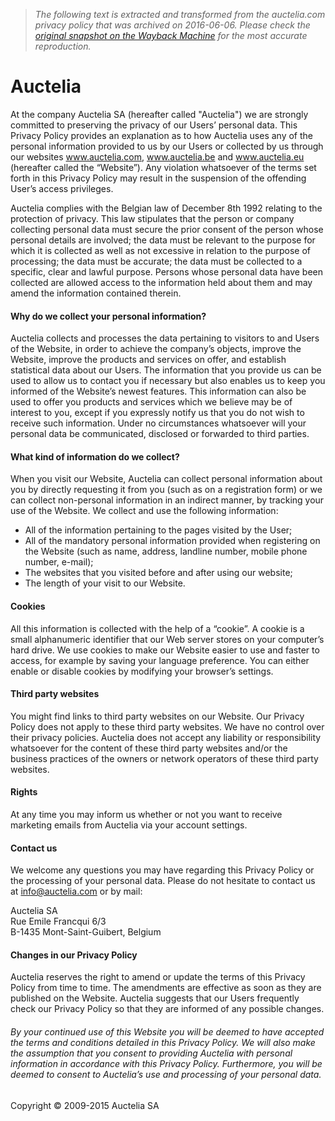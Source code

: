 > *The following text is extracted and transformed from the auctelia.com privacy policy that was archived on 2016-06-06. Please check the [original snapshot on the Wayback Machine](https://web.archive.org/web/20160606200728id_/http%3A//www.auctelia.com/en/home/confident) for the most accurate reproduction.*

# Auctelia

At the company Auctelia SA (hereafter called "Auctelia") we are strongly committed to preserving the privacy of our Users’ personal data. This Privacy Policy provides an explanation as to how Auctelia uses any of the personal information provided to us by our Users or collected by us through our websites www.auctelia.com, www.auctelia.be and www.auctelia.eu (hereafter called the “Website”). Any violation whatsoever of the terms set forth in this Privacy Policy may result in the suspension of the offending User’s access privileges. 

Auctelia complies with the Belgian law of December 8th 1992 relating to the protection of privacy. This law stipulates that the person or company collecting personal data must secure the prior consent of the person whose personal details are involved; the data must be relevant to the purpose for which it is collected as well as not excessive in relation to the purpose of processing; the data must be accurate; the data must be collected to a specific, clear and lawful purpose. Persons whose personal data have been collected are allowed access to the information held about them and may amend the information contained therein. 

#### Why do we collect your personal information?

Auctelia collects and processes the data pertaining to visitors to and Users of the Website, in order to achieve the company’s objects, improve the Website, improve the products and services on offer, and establish statistical data about our Users. The information that you provide us can be used to allow us to contact you if necessary but also enables us to keep you informed of the Website’s newest features. This information can also be used to offer you products and services which we believe may be of interest to you, except if you expressly notify us that you do not wish to receive such information. Under no circumstances whatsoever will your personal data be communicated, disclosed or forwarded to third parties. 

#### What kind of information do we collect? 

When you visit our Website, Auctelia can collect personal information about you by directly requesting it from you (such as on a registration form) or we can collect non-personal information in an indirect manner, by tracking your use of the Website. We collect and use the following information: 

  * All of the information pertaining to the pages visited by the User; 
  * All of the mandatory personal information provided when registering on the Website (such as name, address, landline number, mobile phone number, e-mail); 
  * The websites that you visited before and after using our website; 
  * The length of your visit to our Website.



#### Cookies

All this information is collected with the help of a “cookie”. A cookie is a small alphanumeric identifier that our Web server stores on your computer’s hard drive. We use cookies to make our Website easier to use and faster to access, for example by saving your language preference. You can either enable or disable cookies by modifying your browser’s settings. 

#### Third party websites

You might find links to third party websites on our Website. Our Privacy Policy does not apply to these third party websites. We have no control over their privacy policies. Auctelia does not accept any liability or responsibility whatsoever for the content of these third party websites and/or the business practices of the owners or network operators of these third party websites. 

#### Rights

At any time you may inform us whether or not you want to receive marketing emails from Auctelia via your account settings. 

#### Contact us

We welcome any questions you may have regarding this Privacy Policy or the processing of your personal data. Please do not hesitate to contact us at info@auctelia.com or by mail: 

Auctelia SA   
Rue Emile Francqui 6/3   
B-1435 Mont-Saint-Guibert, Belgium   


#### Changes in our Privacy Policy

Auctelia reserves the right to amend or update the terms of this Privacy Policy from time to time. The amendments are effective as soon as they are published on the Website. Auctelia suggests that our Users frequently check our Privacy Policy so that they are informed of any possible changes. 

###### By your continued use of this Website you will be deemed to have accepted the terms and conditions detailed in this Privacy Policy. We will also make the assumption that you consent to providing Auctelia with personal information in accordance with this Privacy Policy. Furthermore, you will be deemed to consent to Auctelia’s use and processing of your personal data. 

  
Copyright © 2009-2015 Auctelia SA 
